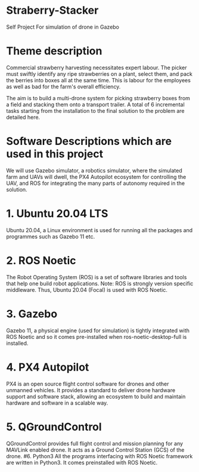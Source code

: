 # Straberry-Stacker
Self Project For simulation of drone in Gazebo
# Theme description
Commercial strawberry harvesting necessitates expert labour. The picker must swiftly identify any ripe strawberries on a plant, select them, and pack the berries into boxes all at the same time. This is labour for the employees as well as bad for the farm's overall efficiency.

The aim is to build a multi-drone system for picking strawberry boxes from a field and stacking them onto a transport trailer. A total of 6 incremental tasks starting from the installation to the final solution to the problem are detailed here.

# Software Descriptions which are used in this project
We will use Gazebo simulator, a robotics simulator, where the simulated farm and UAVs will dwell, the PX4 Autopilot ecosystem for controlling the UAV, and ROS for integrating the many parts of autonomy required in the solution.

# 1. Ubuntu 20.04 LTS
Ubuntu 20.04, a Linux environment is used for running all the packages and programmes such as Gazebo 11 etc.
# 2. ROS Noetic
The Robot Operating System (ROS) is a set of software libraries and tools that help one build robot applications. Note: ROS is strongly version specific middleware. Thus, Ubuntu 20.04 (Focal) is used with ROS Noetic.
# 3. Gazebo
Gazebo 11, a physical engine (used for simulation) is tightly integrated with ROS Noetic and so it comes pre-installed when ros-noetic-desktop-full is installed.
# 4. PX4 Autopilot
PX4 is an open source flight control software for drones and other unmanned vehicles.
It provides a standard to deliver drone hardware support and software stack, allowing an ecosystem to build and maintain hardware and software in a scalable way.
# 5. QGroundControl
QGroundControl provides full flight control and mission planning for any MAVLink enabled drone.
It acts as a Ground Control Station (GCS) of the drone.
#6. Python3
All the programs interfacing with ROS Noetic framework are written in Python3.
It comes preinstalled with ROS Noetic.
